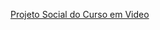 <a href="https://nekolacat.github.io/projeto-social/curso/index.html">Projeto Social do Curso em Video</a>
